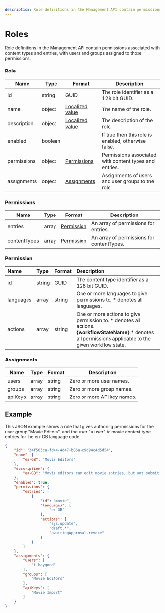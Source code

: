 ```yaml
---
description: Role definitions in the Management API contain permissions associated with content types and entries, with users and groups assigned to those permissions.
---
```

# Roles

Role definitions in the Management API contain permissions associated with content types and entries, with users and groups assigned to those permissions.

### Role

| Name        | Type    | Format                                           | Description                                            |
|-------------|---------|--------------------------------------------------|--------------------------------------------------------|
| id          | string  | GUID                                             | The role identifier as a 128 bit GUID.                 |
| name        | object  | [Localized value](/key-concepts/localization.md) | The name of the role.                                  |
| description | object  | [Localized value](/key-concepts/localization.md) | The description of the role.                           |
| enabled     | boolean |                                                  | If true then this role is enabled, otherwise false.    |
| permissions | object  | [Permissions](#permissions)                      | Permissions associated with content types and entries. |
| assignments | object  | [Assignments](#assignments)                      | Assignments of users and user groups to the role.      |

### Permissions

| Name         | Type  | Format                    | Description                               |
|--------------|-------|---------------------------|-------------------------------------------|
| entries      | array | [Permission](#permission) | An array of permissions for entries.      |
| contentTypes | array | [Permission](#permission) | An array of permissions for contentTypes. |

### Permission

| Name | Type | Format | Description |
| :------- | :--- | :----- | :---------- |
| id | string | GUID | The content type identifier as a 128 bit GUID. |
| languages | array | string | One or more languages to give permissions to. * denotes all languages. |
| actions | array | string | One or more actions to give permission to. * denotes all actions.<br> **{workflowStateName}**.&#42; denotes all permissions applicable to the given workflow state. |

### Assignments

| Name    | Type  | Format | Description                 |
|---------|-------|--------|-----------------------------|
| users   | array | string | Zero or more user names.    |
| groups  | array | string | Zero or more group names.   |
| apiKeys | array | string | Zero or more API key names. |

## Example

This JSON example shows a role that gives authoring permissions for the user group "Movie Editors", and the user "a.user" to movie content type entries for the en-GB language code.

```json
{
    "id": "34f503ca-fd44-4d47-b86a-c9d94c4d5d54",
    "name": {
        "en-GB": "Movie Editors"
    },
    "description": {
        "en-GB": "Movie editors can edit movie entries, but not submit or approve them"
    },
    "enabled": true,
    "permissions": {
        "entries": [
            {
                "id": "movie",
                "languages": [
                    "en-GB"
                ],
                "actions": [
                    "sys.update",
                    "draft.*",
                    "awaitingApproval.revoke"
                ]
            }
        ]
    },
    "assignments": {
        "users": [
            "f.haygood"
        ],
        "groups": [
            "Movie Editors"
        ],
        "apiKeys": [
            "Movie Import"
        ]
    }
}
```
